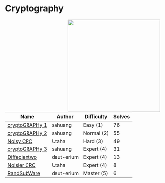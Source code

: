 # Cryptography

<img src="https://files.catbox.moe/lwcdks.svg" align="right" width=300>

| Name                              | Author     | Difficulty | Solves |
| --------------------------------- | ---------- | ---------- | ------ |
| [cryptoGRAPHy 1](cryptography-1/) | sahuang    | Easy (1)   | 76     |
| [cryptoGRAPHy 2](cryptography-2/) | sahuang    | Normal (2) | 55     |
| [Noisy CRC](noisy-crc/)           | Utaha      | Hard (3)   | 49     |
| [cryptoGRAPHy 3](cryptography-3/) | sahuang    | Expert (4) | 31     |
| [Diffecientwo](diffecientwo/)     | deut-erium | Expert (4) | 13     |
| [Noisier CRC](noisier-crc/)       | Utaha      | Expert (4) | 8      |
| [RandSubWare](randsubware/)       | deut-erium | Master (5) | 6      |
